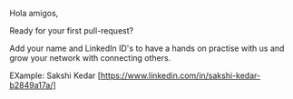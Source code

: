 Hola amigos,

Ready for your first pull-request?

Add your name and LinkedIn ID's to have a hands on practise with us and grow your network with connecting others. 

EXample:
Sakshi Kedar [https://www.linkedin.com/in/sakshi-kedar-b2849a17a/]
